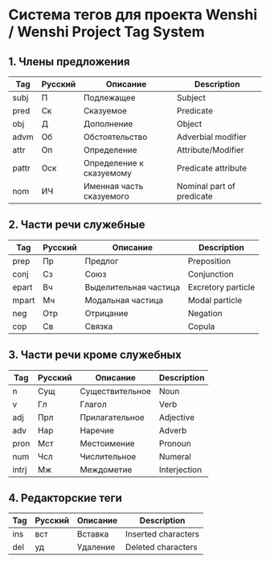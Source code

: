 # Система тегов для проекта Wenshi / Wenshi Project Tag System

## 1. Члены предложения

| Tag   | Русский | Описание                 | Description               |
| ----- | ------- | ------------------------ | ------------------------- |
| subj  | П       | Подлежащее               | Subject                   |
| pred  | Ск      | Сказуемое                | Predicate                 |
| obj   | Д       | Дополнение               | Object                    |
| advm  | Об      | Обстоятельство           | Adverbial modifier        |
| attr  | Оп      | Определение              | Attribute/Modifier        |
| pattr | Оск     | Определение к сказуемому | Predicate attribute       |
| nom   | ИЧ      | Именная часть сказуемого | Nominal part of predicate |

## 2. Части речи служебные

| Tag   | Русский | Описание              | Description        |
| ----- | ------- | --------------------- | ------------------ |
| prep  | Пр      | Предлог               | Preposition        |
| conj  | Сз      | Союз                  | Conjunction        |
| epart | Вч      | Выделительная частица | Excretory particle |
| mpart | Мч      | Модальная частица     | Modal particle     |
| neg   | Отр     | Отрицание             | Negation           |
| cop   | Св      | Связка                | Copula             |
## 3. Части речи кроме служебных

| Tag   | Русский | Описание        | Description  |
| ----- | ------- | --------------- | ------------ |
| n     | Cущ     | Существительное | Noun         |
| v     | Гл      | Глагол          | Verb         |
| adj   | Прл     | Прилагательное  | Adjective    |
| adv   | Нар     | Наречие         | Adverb       |
| pron  | Мст     | Местоимение     | Pronoun      |
| num   | Чсл     | Числительное    | Numeral      |
| intrj | Мж      | Междометие      | Interjection |

## 4. Редакторские теги

| Tag | Русский | Описание | Description         |
| --- | ------- | -------- | ------------------- |
| ins | вст     | Вставка  | Inserted characters |
| del | уд      | Удаление | Deleted characters  |
